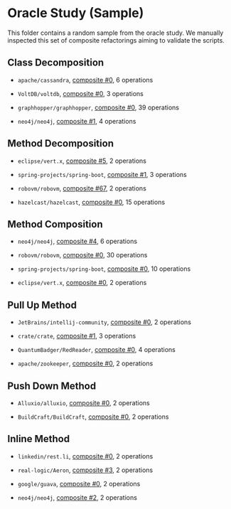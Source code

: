 # Oracle Study (Sample)

This folder contains a random sample from the oracle study. We manually inspected this set of composite refactorings aiming to validate the scripts.

## Class Decomposition

* `apache/cassandra`, [composite #0](../oracle/apache/cassandra/results/decomposition_move_method/view/subgraph_atomic_0.md), 6 operations

* `VoltDB/voltdb`, [composite #0](../oracle/VoltDB/voltdb/results/decomposition_move_method/view/subgraph_atomic_0.md), 3 operations

* `graphhopper/graphhopper`, [composite #0](../oracle/graphhopper/graphhopper/results/decomposition_move_method/view/subgraph_atomic_0.md), 39 operations

* `neo4j/neo4j`, [composite #1](../oracle/neo4j/neo4j/results/decomposition_move_method/view/subgraph_atomic_1.md), 4 operations


## Method Decomposition

* `eclipse/vert.x`, [composite #5](../oracle/eclipse/vert.x/results/decomposition_extract_method/view/subgraph_atomic_5.md), 2 operations

* `spring-projects/spring-boot`, [composite #1](../oracle/spring-projects/spring-boot/results/decomposition_extract_method/view/subgraph_atomic_1.md), 3 operations

* `robovm/robovm`, [composite #67](../oracle/robovm/robovm/results/decomposition_extract_method/view/subgraph_atomic_67.md), 2 operations

* `hazelcast/hazelcast`, [composite #0](../oracle/hazelcast/hazelcast/results/decomposition_extract_method/view/subgraph_atomic_0.md), 15 operations


## Method Composition

* `neo4j/neo4j`, [composite #4](../oracle/neo4j/neo4j/results/composition_extract_method/view/subgraph_atomic_4.md), 6 operations

* `robovm/robovm`, [composite #0](../oracle/robovm/robovm/results/composition_extract_method/view/subgraph_atomic_0.md), 30 operations

* `spring-projects/spring-boot`, [composite #0](../oracle/spring-projects/spring-boot/results/composition_extract_method/view/subgraph_atomic_0.md), 10 operations

* `eclipse/vert.x`, [composite #0](../oracle/eclipse/vert.x/results/composition_extract_method/view/subgraph_atomic_0.md), 2 operations


## Pull Up Method

* `JetBrains/intellij-community`, [composite #0](../oracle/JetBrains/intellij-community/results/composition_pull_up_method/view/subgraph_atomic_0.md), 2 operations

* `crate/crate`, [composite #1](../oracle/crate/crate/results/composition_pull_up_method/view/subgraph_atomic_1.md), 3 operations

* `QuantumBadger/RedReader`, [composite #0](../oracle/QuantumBadger/RedReader/results/composition_pull_up_method/view/subgraph_atomic_0.md), 4 operations

* `apache/zookeeper`, [composite #0](../oracle/apache/zookeeper/results/composition_pull_up_method/view/subgraph_atomic_0.md), 2 operations

## Push Down Method

* `Alluxio/alluxio`, [composite #0](../oracle/Alluxio/alluxio/results/decomposition_push_down_method/view/subgraph_atomic_0.md), 2 operations

* `BuildCraft/BuildCraft`, [composite #0](../oracle/BuildCraft/BuildCraft/results/decomposition_push_down_method/view/subgraph_atomic_0.md), 2 operations


## Inline Method

* `linkedin/rest.li`, [composite #0](../oracle/linkedin/rest.li/results/decomposition_inline_method/view/subgraph_atomic_0.md), 2 operations

* `real-logic/Aeron`, [composite #3](../oracle/real-logic/Aeron/results/decomposition_inline_method/view/subgraph_atomic_3.md), 2 operations

* `google/guava`, [composite #0](../oracle/google/guava/results/decomposition_inline_method/view/subgraph_atomic_0.md), 2 operations

* `neo4j/neo4j`, [composite #2](../oracle/neo4j/neo4j/results/decomposition_inline_method/view/subgraph_atomic_2.md), 2 operations


